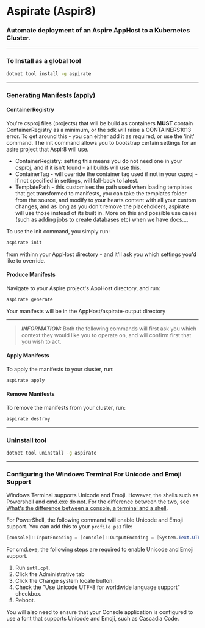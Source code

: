 # Aspirate (Aspir8)
### Automate deployment of an Aspire AppHost to a Kubernetes Cluster.

---
### To Install as a global tool

```bash
dotnet tool install -g aspirate
```

---
### Generating Manifests (apply)
#### ContainerRegistry
You're csproj files (projects) that will be build as containers **MUST** contain ContainerRegistry as a minimum, or the sdk will raise a CONTAINERS1013 error.
To get around this - you can either add it as required, or use the 'init' command.
The init command allows you to bootstrap certain settings for an asire project that Aspir8 will use.

- ContainerRegistry: setting this means you do not need one in your csproj, and if it isn't found - all builds will use this.
- ContainerTag - will override the container tag used if not in your csproj - if not specified in settings, will fall-back to latest.
- TemplatePath - this customises the path used when loading templates that get transformed to manifests, you can take the templates folder from the source, and modify to your hearts content with all your custom changes, and as long as you don't remove the placeholders, aspirate will use those instead of its built in.
  More on this and possible use cases (such as adding jobs to create databases etc) when we have docs....

To use the init command, you simply run:
```bash
aspirate init
```
from withinn your AppHost directory - and it'll ask you which settings you'd like to override.

#### Produce Manifests
Navigate to your Aspire project's AppHost directory, and run:
```bash
aspirate generate
```
Your manifests will be in the AppHost/aspirate-output directory

---
> **_INFORMATION:_**  Both the following commands will first ask you which context they would like you to operate on, and will confirm first that you wish to act.

#### Apply Manifests
To apply the manifests to your cluster, run:
```bash
aspirate apply
```

#### Remove Manifests
To remove the manifests from your cluster, run:
```bash
aspirate destroy
```

---
### Uninstall tool
```bash
dotnet tool uninstall -g aspirate
```

---
### Configuring the Windows Terminal For Unicode and Emoji Support

Windows Terminal supports Unicode and Emoji. However, the shells such as Powershell and cmd.exe do not.
For the difference between the two,
see [What's the difference between a console,
a terminal and a shell](https://www.hanselman.com/blog/whats-the-difference-between-a-console-a-terminal-and-a-shell).

For PowerShell, the following command will enable Unicode and Emoji support. You can add this to your `profile.ps1`
file:

```powershell
[console]::InputEncoding = [console]::OutputEncoding = [System.Text.UTF8Encoding]::new()
```

For cmd.exe, the following steps are required to enable Unicode and Emoji support.

1. Run `intl.cpl`.
2. Click the Administrative tab
3. Click the Change system locale button.
4. Check the "Use Unicode UTF-8 for worldwide language support" checkbox.
5. Reboot.

You will also need to ensure that your Console application is configured to use a font that supports Unicode and Emoji,
such as Cascadia Code.

